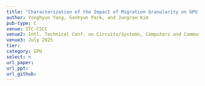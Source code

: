 ```yaml
---
title: "Characterization of the Impact of Migration Granularity on GPU Unified Memory I/O"
author: Yonghyun Yang, Sanhyun Park, and Jungrae Kim
pub-type: C
venue: ITC-CSCC
venue2: Intl. Technical Conf. on Circuits/Systems, Computers and Communications 
venue3: July 2025
tier: 
category: GPU
select: n
url_paper:
url_ppt:
url_github:
---
```

